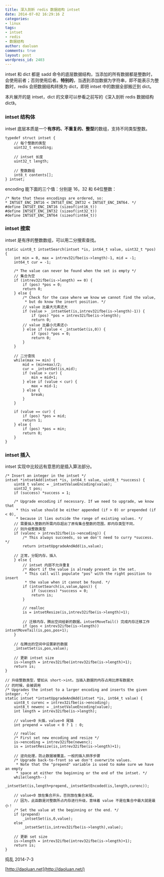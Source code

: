 ```yaml
---
title: 深入剖析 redis 数据结构 intset
date: 2014-07-02 16:29:16 Z
categories:
- linux
tags:
- intset
- redis
- 数据结构
author: daoluan
comments: true
layout: post
wordpress_id: 2403
---
```


intset 和 dict 都是 sadd 命令的底层数据结构，当添加的所有数据都是整数时，会使用前者；否则使用后者。**特别的**，当遇到添加数据为字符串，即不能表示为整数时，redis 会把数据结构转换为 dict，即把 intset 中的数据全部搬迁到 dict。

本片展开的是 intset，dict 的文章可以参看之前写的《深入剖析 redis 数据结构 dict》。


### intset 结构体


intset 底层本质是一个**有序的、不重复的、整型**的数组，支持不同类型整数。

    
    typedef struct intset {
        // 每个整数的类型
        uint32_t encoding;
    
        // intset 长度
        uint32_t length;
    
        // 整数数组
        int8_t contents[];
    } intset;


encoding 能下面的三个值：分别是 16，32 和 64位整数：

    
    /* Note that these encodings are ordered, so:
    * INTSET_ENC_INT16 < INTSET_ENC_INT32 < INTSET_ENC_INT64. */
    #define INTSET_ENC_INT16 (sizeof(int16_t))
    #define INTSET_ENC_INT32 (sizeof(int32_t))
    #define INTSET_ENC_INT64 (sizeof(int64_t))




### intset 搜索


intset 是有序的整数数组，可以用二分搜索查找。

    
    static uint8_t intsetSearch(intset *is, int64_t value, uint32_t *pos) {
        int min = 0, max = intrev32ifbe(is->length)-1, mid = -1;
        int64_t cur = -1;
    
        /* The value can never be found when the set is empty */
        // 集合为空
        if (intrev32ifbe(is->length) == 0) {
            if (pos) *pos = 0;
            return 0;
        } else {
            /* Check for the case where we know we cannot find the value,
             * but do know the insert position. */
            // value 比最大元素还大
            if (value > _intsetGet(is,intrev32ifbe(is->length)-1)) {
                if (pos) *pos = intrev32ifbe(is->length);
                return 0;
            // value 比最小元素还小
            } else if (value < _intsetGet(is,0)) {
                if (pos) *pos = 0;
                return 0;
            }
        }
    
        // 二分查找
        while(max >= min) {
            mid = (min+max)/2;
            cur = _intsetGet(is,mid);
            if (value > cur) {
                min = mid+1;
            } else if (value < cur) {
                max = mid-1;
            } else {
                break;
            }
        }
    
        if (value == cur) {
            if (pos) *pos = mid;
            return 1;
        } else {
            if (pos) *pos = min;
            return 0;
        }
    }




### intset 插入


intset 实现中比较远有意思的是插入算法部分。

    
    /* Insert an integer in the intset */
    intset *intsetAdd(intset *is, int64_t value, uint8_t *success) {
        uint8_t valenc = _intsetValueEncoding(value);
        uint32_t pos;
        if (success) *success = 1;
    
        /* Upgrade encoding if necessary. If we need to upgrade, we know that
         * this value should be either appended (if > 0) or prepended (if < 0),
         * because it lies outside the range of existing values. */
        // 需要插入整数的所需内存超出了原有集合整数的范围，即内存类型不同，
        // 则升级整数类型
        if (valenc > intrev32ifbe(is->encoding)) {
            /* This always succeeds, so we don't need to curry *success. */
            return intsetUpgradeAndAdd(is,value);
    
        // 正常，分配内存，插入
        } else {
            // intset 内部不允许重复
            /* Abort if the value is already present in the set.
             * This call will populate "pos" with the right position to insert
             * the value when it cannot be found. */
            if (intsetSearch(is,value,&pos)) {
                if (success) *success = 0;
                return is;
            }
    
            // realloc
            is = intsetResize(is,intrev32ifbe(is->length)+1);
    
            // 迁移内存，腾出空间给新的数据。intsetMoveTail() 完成内存迁移工作
            if (pos < intrev32ifbe(is->length)) intsetMoveTail(is,pos,pos+1);
        }
    
        // 在腾出的空间中设置新的数据
        _intsetSet(is,pos,value);
    
        // 更新 intset size
        is->length = intrev32ifbe(intrev32ifbe(is->length)+1);
        return is;
    }
    
    // 升级整数类型，譬如从 short->int。当插入数据的内存占用比原有数据大
    // 的时候，会被调用
    /* Upgrades the intset to a larger encoding and inserts the given integer. */
    static intset *intsetUpgradeAndAdd(intset *is, int64_t value) {
        uint8_t curenc = intrev32ifbe(is->encoding);
        uint8_t newenc = _intsetValueEncoding(value);
        int length = intrev32ifbe(is->length);
    
        // value<0 头插，value>0 尾插
        int prepend = value < 0 ? 1 : 0;
    
        // realloc
        /* First set new encoding and resize */
        is->encoding = intrev32ifbe(newenc);
        is = intsetResize(is,intrev32ifbe(is->length)+1);
    
        // 逆向处理，防止数据被覆盖，一般的插入排序步骤
        /* Upgrade back-to-front so we don't overwrite values.
         * Note that the "prepend" variable is used to make sure we have an empty
         * space at either the beginning or the end of the intset. */
        while(length--)
            _intsetSet(is,length+prepend,_intsetGetEncoded(is,length,curenc));
    
        // value<0 放在集合开头，否则放在集合末尾。
        // 因为，此函数是对整数所占内存进行升级，意味着 value 不是在集合中最大就是最小！
        /* Set the value at the beginning or the end. */
        if (prepend)
            _intsetSet(is,0,value);
        else
            _intsetSet(is,intrev32ifbe(is->length),value);
    
        // 更新 set size
        is->length = intrev32ifbe(intrev32ifbe(is->length)+1);
        return is;
    }




捣乱 2014-7-3

[http://daoluan.net](http://daoluan.net/)


